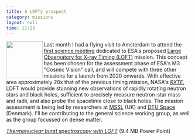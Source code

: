 ```yaml
---
title: A LOFTy prospect
category: missions
layout: null
time: 11:23
---
```

<!-- converted from blosxom format post by dkg 22.1.2022 -->
  <!---- Begin .post ---->
<a href="http://www.ucl.ac.uk/mssl/astro/news/loft">
<img src="http://www.ucl.ac.uk/mssl/astro/news/loft/images/loft" width="100" height="100" align="left"></a>
Last month I had a flying visit to Amsterdam to attend the 
<a href="http://www.isdc.unige.ch/loft/index.php/meetings/loft-science-meeting">first science
meeting</a> dedicated to ESA's proposed 
<a href="http://www.isdc.unige.ch/loft">Large Observatory for X-ray Timing
(LOFT)</a> mission.
This concept has been chosen for the assessment phase of ESA's M3 "Cosmic
Vision" call, and will compete with three other missions for a launch from
2020 onwards. With effective area approximately 20x that of the previous
timing mission, NASA's 
<a href="http://heasarc.nasa.gov/docs/xte/xtegof.html"><em>RXTE</a></em>,
LOFT would provide stunning new observations of rapidly rotating neutron stars
and black holes, sufficient to precisely measure neutron-star mass and radii,
and also probe the spacetime close to black holes. The mission assessment
is being led by researchers at 
<a href="http://www.ucl.ac.uk/mssl">MSSL</a> (UK) and 
<a href="http://www.space.dtu.dk/English.aspx">DTU Space</a> (Denmark).
I'll be contributing to the general science working group, as well as
the group focussed on dense matter.
<p>
<em><a href="/~dgallow/docs/LOFT meeting 2011.pptx">Thermonuclear burst
spectroscopy with LOFT</a></em> (9.4 MB Power Point)
<p>
